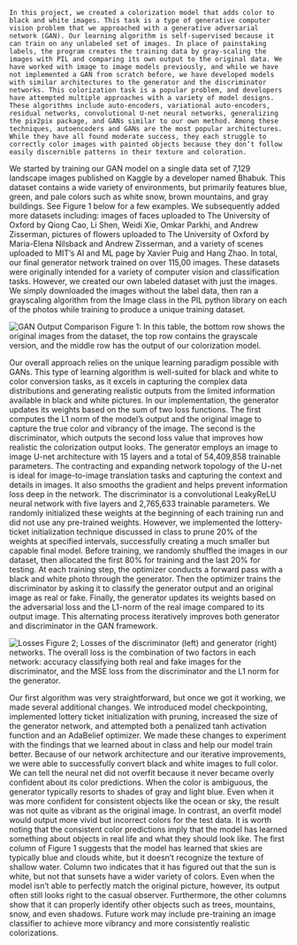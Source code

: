 	In this project, we created a colorization model that adds color to black and white images. This task is a type of generative computer vision problem that we approached with a generative adversarial network (GAN). Our learning algorithm is self-supervised because it can train on any unlabeled set of images. In place of painstaking labels, the program creates the training data by gray-scaling the images with PIL and comparing its own output to the original data. We have worked with image to image models previously, and while we have not implemented a GAN from scratch before, we have developed models with similar architectures to the generator and the discriminator networks. This colorization task is a popular problem, and developers have attempted multiple approaches with a variety of model designs. These algorithms include auto-encoders, variational auto-encoders, residual networks, convolutional U-net neural networks, generalizing the pix2pix package, and GANs similar to our own method. Among these techniques, autoencoders and GANs are the most popular architectures. While they have all found moderate success, they each struggle to correctly color images with painted objects because they don’t follow easily discernible patterns in their texture and coloration. 
We started by training our GAN model on a single data set of 7,129 landscape images published on Kaggle by a developer named Bhabuk. This dataset contains a wide variety of environments, but primarily features blue, green, and pale colors such as white snow, brown mountains, and gray buildings. See Figure 1 below for a few examples. We subsequently added more datasets including: images of faces uploaded to The University of Oxford by Qiong Cao, Li Shen, Weidi Xie, Omkar Parkhi, and Andrew Zisserman, pictures of flowers uploaded to The University of Oxford by Maria-Elena Nilsback and Andrew Zisserman, and a variety of scenes uploaded to MIT’s AI and ML page by Xavier Puig and Hang Zhao. In total, our final generator network trained on over 115,00 images. These datasets were originally intended for a variety of computer vision and classification tasks. However, we created our own labeled dataset with just the images. We simply downloaded the images without the label data, then ran a grayscaling algorithm from the Image class in the PIL python library on each of the photos while training to produce a unique training dataset.

![GAN Output Comparison]("./output_images/colorization_218.png")
Figure 1: In this table, the bottom row shows the original images from the dataset, the top row contains the grayscale version, and the middle row has the output of our colorization model. 

Our overall approach relies on the unique learning paradigm possible with GANs. This type of learning algorithm is well-suited for black and white to color conversion tasks, as it excels in capturing the complex data distributions and generating realistic outputs from the limited information available in black and white pictures. In our implementation, the generator updates its weights based on the sum of two loss functions. The first computes the L1 norm of the model’s output and the original image to capture the true color and vibrancy of the image. The second is the discriminator, which outputs the second loss value that improves how realistic the colorization output looks. 
The generator employs an image to image U-net architecture with 15 layers and a total of 54,409,858 trainable parameters. The contracting and expanding network topology of the U-net is ideal for image-to-image translation tasks and capturing the context and details in images. It also smooths the gradient and helps prevent information loss deep in the network. The discriminator is a convolutional LeakyReLU neural network with five layers and 2,765,633 trainable parameters. We randomly initialized these weights at the beginning of each training run and did not use any pre-trained weights. However, we implemented the lottery-ticket initialization technique discussed in class to prune 20% of the weights at specified intervals, successfully creating a much smaller but capable final model. 
Before training, we randomly shuffled the images in our dataset, then allocated the first 80% for training and the last 20% for testing. At each training step, the optimizer conducts a forward pass with a black and white photo through the generator. Then the optimizer trains the discriminator by asking it to classify the generator output and an original image as real or fake. Finally, the generator updates its weights based on the adversarial loss and the L1-norm of the real image compared to its output image. This alternating process iteratively improves both generator and discriminator in the GAN framework. 

![Losses]("./output_images/losses.png")
Figure 2; Losses of the discriminator (left) and generator (right) networks. The overall loss is the combination of two factors in each network: accuracy classifying both real and fake images for the discriminator, and the MSE loss from the discriminator and the L1 norm for the generator.

Our first algorithm was very straightforward, but once we got it working, we made several additional changes. We introduced model checkpointing, implemented lottery ticket initialization with pruning, increased the size of the generator network, and attempted both a penalized tanh activation function and an AdaBelief optimizer. We made these changes to experiment with the findings that we learned about in class and help our model train better. Because of our network architecture and our iterative improvements, we were able to successfully convert black and white images to full color. We can tell the neural net did not overfit because it never became overly confident about its color predictions. When the color is ambiguous, the generator typically resorts to shades of gray and light blue. Even when it was more confident for consistent objects like the ocean or sky, the result was not quite as vibrant as the original image. In contrast, an overfit model would output more vivid but incorrect colors for the test data. 
It is worth noting that the consistent color predictions imply that the model has learned something about objects in real life and what they should look like. The first column of Figure 1 suggests that the model has learned that skies are typically blue and clouds white, but it doesn’t recognize the texture of shallow water. Column two indicates that it has figured out that the sun is white, but not that sunsets have a wider variety of colors. Even when the model isn’t able to perfectly match the original picture, however, its output often still looks right to the casual observer. Furthermore, the other columns show that it can properly identify other objects such as trees, mountains, snow, and even shadows. Future work may include pre-training an image classifier to achieve more vibrancy and more consistently realistic colorizations. 
